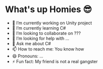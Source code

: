 # What's up Homies :sunglasses: #
- 🔭 I’m currently working on Unity project
- 🌱 I’m currently learning C# 
- 👯 I’m looking to collaborate on ???
- 🤔 I’m looking for help with ...
- 💬 Ask me about C#
- 📫 How to reach me: You know how
- 😄 Pronouns: ...
- ⚡ Fun fact: My friend is not a real gangster
